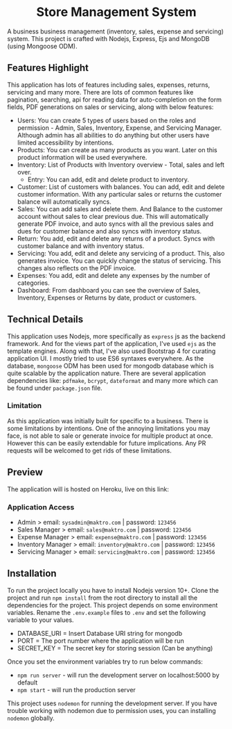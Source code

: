 <h1 align="center">
  
  <div>Store Management System</div>
</h1>

A business business management (inventory, sales, expense and servicing) system. This project is crafted with Nodejs, Express, Ejs and MongoDB (using Mongoose ODM).

## Features Highlight

This application has lots of features including sales, expenses, returns, servicing and many more. There are lots of common features like pagination, searching, api for reading data for auto-completion on the form fields, PDF generations on sales or servicing, along with below features:

- Users: You can create 5 types of users based on the roles and permission - Admin, Sales, Inventory, Expense, and Servicing Manager. Although admin has all abilities to do anything but other users have limited accessibility by intentions.
- Products: You can create as many products as you want. Later on this product information will be used everywhere.
- Inventory: List of Products with Inventory overview - Total, sales and left over.
  - Entry: You can add, edit and delete product to inventory.
- Customer: List of customers with balances. You can add, edit and delete customer information. With any particular sales or returns the customer balance will automatically syncs.
- Sales: You can add sales and delete them. And Balance to the customer account without sales to clear previous due. This will automatically generate PDF invoice, and auto syncs with all the previous sales and dues for customer balance and also syncs with inventory status.
- Return: You add, edit and delete any returns of a product. Syncs with customer balance and with inventory status.
- Servicing: You add, edit and delete any servicing of a product. This, also generates invoice. You can quickly change the status of servicing. This changes also reflects on the PDF invoice.
- Expenses: You add, edit and delete any expenses by the number of categories.
- Dashboard: From dashboard you can see the overview of Sales, Inventory, Expenses or Returns by date, product or customers.

## Technical Details

This application uses Nodejs, more specifically as `express` js as the backend framework. And for the views part of the application, I've used `ejs` as the template engines. Along with that, I've also used Bootstrap 4 for curating application UI. I mostly tried to use ES6 syntaxes everywhere. As the database, `mongoose` ODM has been used for mongodb database which is quite scalable by the application nature. There are several application dependencies like: `pdfmake`, `bcrypt`, `dateformat` and many more which can be found under `package.json` file.

### Limitation

As this application was initially built for specific to a business. There is some limitations by intentions. One of the annoying limitations you may face, is not able to sale or generate invoice for multiple product at once. However this can be easily extendable for future implications. Any PR requests will be welcomed to get rids of these limitations.

## Preview

The application will is hosted on Heroku, live on this link:



### Application Access

- Admin > email: `sysadmin@maktro.com` | password: `123456`
- Sales Manager > email: `sales@maktro.com` | password: `123456`
- Expense Manager > email: `expense@maktro.com` | password: `123456`
- Inventory Manager > email: `inventory@maktro.com` | password: `123456`
- Servicing Manager > email: `servicing@maktro.com` | password: `123456`

## Installation

To run the project locally you have to install Nodejs version 10+. Clone the project and run `npm install` from the root directory to install all the dependencies for the project. This project depends on some environment variables. Rename the `.env.example` files to `.env` and set the following variable to your values.

- DATABASE_URI = Insert Database URI string for mongodb
- PORT = The port number where the application will be run
- SECRET_KEY = The secret key for storing session (Can be anything)

Once you set the environment variables try to run below commands:

- `npm run server` - will run the development server on localhost:5000 by default
- `npm start` - will run the production server

This project uses `nodemon` for running the development server. If you have trouble working with nodemon due to permission uses, you can installing `nodemon` globally.

